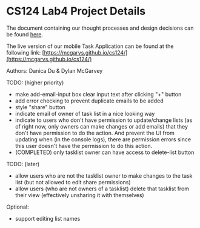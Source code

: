 # CS124 Lab4 Project Details
The document containing our thought processes and design decisions can be found 
[here](https://github.com/McGarvs/cs124/blob/lab4/docs/design.md).

The live version of our mobile Task Application can be found at the following link: 
[https://mcgarvs.github.io/cs124/](https://mcgarvs.github.io/cs124/)

Authors: Danica Du & Dylan McGarvey


TODO: (higher priority)
* make add-email-input box clear input text after clicking "+" button
* add error checking to prevent duplicate emails to be added
* style "share" button
* indicate email of owner of task list in a nice looking way
* indicate to users who don't have permission to update/change lists (as of right now, 
only owners can make changes or add emails) that they don't have permission to do the action.
And prevent the UI from updating when (in the console logs), there are permission errors
since this user doesn't have the permission to do this action.
* (COMPLETED) only tasklist owner can have access to delete-list button

TODO: (later)
* allow users who are not the tasklist owner to make changes to the task list (but not allowed
to edit share permissions)
* allow users (who are not owners of a tasklist) delete that tasklist from their view (effectively
unsharing it with themselves) 

Optional:
* support editing list names